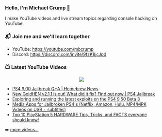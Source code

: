 ### Hello, I'm Michael Crump 👋

I make YouTube videos and live stream topics regarding console hacking on YouTube. 

### 📬 Join me and we'll learn together

- YouTube: https://youtube.com/mbcrump
- Discord: https://discord.com/invite/9fzK8jcJpd

### 📺 Latest YouTube Videos

<div align="center">

[<img src="https://img.shields.io/badge/-Subscribe-red?style=for-the-badge&logo=youtube&logoColor=white"/>](https://www.youtube.com/c/mbcrump?sub_confirmation=1)

</div>

<!-- YOUTUBE:START -->
- [PS4 9.00 Jailbreak Q+A | Homebrew News](https://www.youtube.com/watch?v=0Tw4LAgKWV8)
- [New GoldHEN v2.1.1 is out! What did it fix? Find out now | PS4 Jailbreak](https://www.youtube.com/watch?v=OMhq93-K1lw)
- [Exploring and running the latest exploits on the PS4 9.50 Beta 3](https://www.youtube.com/watch?v=N5Ap4b_yDtI)
- [Media Apps for Jailbroken PS4&#39;s &lpar;Netflix, Amazon, Hulu, MP4/MPK Videos on USB + subtitles&rpar;](https://www.youtube.com/watch?v=mIA4XS6U3aw)
- [Top 10 PlayStation 5 HARDWARE Tips, Tricks, and FACTS everyone should know!](https://www.youtube.com/watch?v=zTyoVUXykmE)
<!-- YOUTUBE:END -->

➡️ [more videos...](https://youtube.com/mbcrump)

